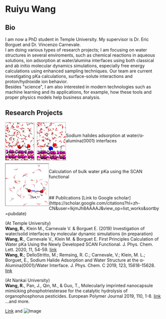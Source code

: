 # Ruiyu Wang

## Bio

I am now a PhD student in Temple University. My supervisor is Dr. Eric Borguet and Dr. Vincenzo Carnevale. <br>
I am doing various types of research projects; I am focusing on water structures in several enviroments, such as chemical reactions in aqueous solutions, ion adsorption at water/alumina interfaces using both classical and ab initio molecular dynamics simulations, especially free energy calculations using enhanced sampling techniques. Our team are current investigating pKa calculations, surface-solute interactions and proton/hydroxide ion behavior.  <br>
Besides "science", I am also interested in modern technologies such as machine learning and its applications, for example, how these tools and proper physics models help business analysis.

## Research Projects
<a href="url"><img src="fig/jpcc2019.jpeg" align="left" height="123" width="196" ></a>

<br>
<br>
Sodium halides adsorption at water/α-alumina(0001) interfaces <br>
<br>
<br>
<br>

<a href="url"><img src="fig/jpcl22019.jpeg" align="left" height="137" width="141" ></a>

<br>
Calculation of bulk water pKa using the SCAN functional <br>

<br>
<br>
<br>
## Publications 
[Link to Google scholar](https://scholar.google.com/citations?hl=zh-CN&user=IkjmJh8AAAAJ&view_op=list_works&sortby=pubdate)

(At Temple University)<br>
**Wang, R.**, Klein M., Carnevale V. & Borguet E. (2019) Investigation of water/solid interfaces by molecular dynamic simulations (in preparation) <br>
**Wang, R.**, Carnevale V., Klein M. & Borguet E. First Principles Calculation of Water pKa Using the Newly Developed SCAN Functional. J. Phys. Chem. Lett. 2020, 11, 54-59. [link](https://pubs.acs.org/doi/abs/10.1021/acs.jpclett.9b02913) <br>
**Wang, R.**; DelloStritto, M.; Remsing, R. C.; Carnevale, V.; Klein, M. L.; Borguet, E., Sodium Halide Adsorption and Water Structure at the α-Alumina(0001)/Water Interface. J. Phys. Chem. C 2019, 123, 15618-15628. [link](https://doi.org/10.1021/acs.jpcc.9b03054) <br>

(At Nankai University)<br>
**Wang, R.**, Pan, J., Qin, M., & Guo, T., Molecularly imprinted nanocapsule mimicking phosphotriesterase for the catalytic hydrolysis of organophosphorus pesticides. European Polymer Journal 2019, 110, 1-8. [link](https://doi.org/10.1016/j.eurpolymj.2018.10.045) <br>
...and more.


[Link](url) and ![Image](src)
